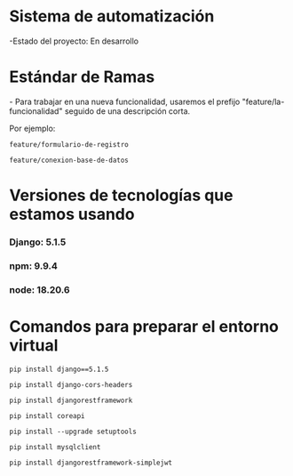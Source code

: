 <h1>Sistema de automatización</h1>

-Estado del proyecto: En desarrollo

<h1>Estándar de Ramas</h1>
- Para trabajar en una nueva funcionalidad, usaremos el prefijo "feature/la-funcionalidad" seguido de una descripción corta.

Por ejemplo: 

```feature/formulario-de-registro```

```feature/conexion-base-de-datos```

<h1>Versiones de tecnologías que estamos usando</h1>
<h3>Django: 5.1.5</h3>
<h3>npm: 9.9.4</h3>
<h3>node: 18.20.6</h3>

<h1>Comandos para preparar el entorno virtual</h1>

```pip install django==5.1.5```

```pip install django-cors-headers```

```pip install djangorestframework```

```pip install coreapi```

```pip install --upgrade setuptools```

```pip install mysqlclient```

```pip install djangorestframework-simplejwt```
